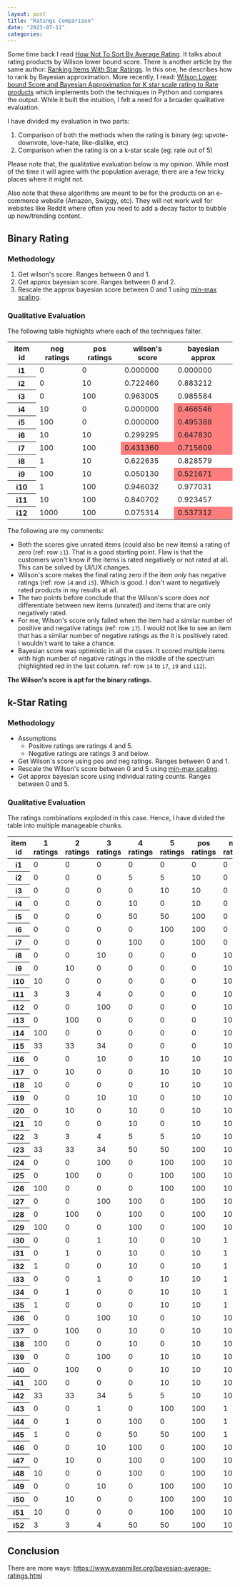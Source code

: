 ```yaml
---
layout: post
title: "Ratings Comparison"
date: "2023-07-11"
categories:
---
```


Some time back I read [How Not To Sort By Average Rating](https://www.evanmiller.org/how-not-to-sort-by-average-rating.html). It talks about rating products by Wilson lower bound score. There is another article by the same author: [Ranking Items With Star Ratings](https://www.evanmiller.org/ranking-items-with-star-ratings.html). In this one, he describes how to rank by Bayesian approximation. More recently, I read: [Wilson Lower bound Score and Bayesian Approximation for K star scale rating to Rate products](https://medium.com/tech-that-works/wilson-lower-bound-score-and-bayesian-approximation-for-k-star-scale-rating-to-rate-products-c67ec6e30060) which implements both the techniques in Python and compares the output. While it built the intuition, I felt a need for a broader qualitative evaluation.

I have divided my evaluation in two parts:

1. Comparison of both the methods when the rating is binary (eg: upvote-downvote, love-hate, like-dislike, etc)
2. Comparison when the rating is on a k-star scale (eg: rate out of 5)

Please note that, the qualitative evaluation below is my opinion. While most of the time it will agree with the population average, there are a few tricky places where it might not.

Also note that these algorithms are meant to be for the products on an e-commerce website (Amazon, Swiggy, etc). They will not work well for websites like Reddit where often you need to add a decay factor to bubble up new/trending content.


## Binary Rating

### Methodology

1. Get wilson's score. Ranges between 0 and 1.
2. Get approx bayesian score. Ranges between 0 and 2.
3. Rescale the approx bayesian score between 0 and 1 using [min-max scaling](https://en.wikipedia.org/wiki/Feature_scaling#Rescaling_(min-max_normalization)).


### Qualitative Evaluation

The following table highlights where each of the techniques falter.

<div class="rendered_html">
    <table>
        <thead>
            <style>
                td.red {
                    background-color: rgba(255, 0, 0, 0.5);
                }
            </style>
            <tr>
                <th>item id</th>
                <th>neg ratings</th>
                <th>pos ratings</th>
                <th>wilson's score</th>
                <th>bayesian approx</th>
            </tr>
        </thead>
        <tbody>
            <tr>
                <th>i1</th>
                <td>0</td>
                <td>0</td>
                <td>0.000000</td>
                <td>0.000000</td>
            </tr>
            <tr>
                <th>i2</th>
                <td>0</td>
                <td>10</td>
                <td>0.722460</td>
                <td>0.883212</td>
            </tr>
            <tr>
                <th>i3</th>
                <td>0</td>
                <td>100</td>
                <td>0.963005</td>
                <td>0.985584</td>
            </tr>
            <tr>
                <th>i4</th>
                <td>10</td>
                <td>0</td>
                <td>0.000000</td>
                <td class="red">0.466546</td>
            </tr>
            <tr>
                <th>i5</th>
                <td>100</td>
                <td>0</td>
                <td>0.000000</td>
                <td class="red">0.495388</td>
            </tr>
            <tr>
                <th>i6</th>
                <td>10</td>
                <td>10</td>
                <td>0.299295</td>
                <td class="red">0.647830</td>
            </tr>
            <tr>
                <th>i7</th>
                <td>100</td>
                <td>100</td>
                <td class="red">0.431360</td>
                <td class="red">0.715609</td>
            </tr>
            <tr>
                <th>i8</th>
                <td>1</td>
                <td>10</td>
                <td>0.622635</td>
                <td>0.828579</td>
            </tr>
            <tr>
                <th>i9</th>
                <td>100</td>
                <td>10</td>
                <td>0.050130</td>
                <td class="red">0.521671</td>
            </tr>
            <tr>
                <th>i10</th>
                <td>1</td>
                <td>100</td>
                <td>0.946032</td>
                <td>0.977031</td>
            </tr>
            <tr>
                <th>i11</th>
                <td>10</td>
                <td>100</td>
                <td>0.840702</td>
                <td>0.923457</td>
            </tr>
            <tr>
                <th>i12</th>
                <td>1000</td>
                <td>100</td>
                <td>0.075314</td>
                <td class="red">0.537312</td>
            </tr>
        </tbody>
    </table>
</div>

The following are my comments:

- Both the scores give unrated items (could also be new items) a rating of *zero* (ref: row `i1`). That is a good starting point. Flaw is that the customers won't know if the items is rated negatively or not rated at all. This can be solved by UI/UX changes.
- Wilson's score makes the final rating zero if the item *only* has negative ratings (ref: row `i4` and `i5`). Which is good. I don't want to negatively rated products in my results at all.
- The two points before conclude that the Wilson's score does *not* differentiate between new items (unrated) and items that are only negatively rated.
- For me, Wilson's score only failed when the item had a similar number of positive and negative ratings (ref: row `i7`). I would not like to see an item that has a similar number of negative ratings as the it is positively rated. I wouldn't want to take a chance.
- Bayesian score was optimistic in all the cases. It scored multiple items with high number of negative ratings in the middle of the spectrum (highlighted red in the last column. ref: row `i4` to `i7`, `i9` and `i12`).

**The Wilson's score is apt for the binary ratings.**


## k-Star Rating

### Methodology

- Assumptions
    - Positive ratings are ratings 4 and 5.
    - Negative ratings are ratings 3 and below.
- Get Wilson's score using pos and neg ratings. Ranges between 0 and 1.
- Rescale the Wilson's score between 0 and 5 using [min-max scaling](https://en.wikipedia.org/wiki/Feature_scaling#Rescaling_(min-max_normalization)).
- Get approx bayesian score using individual rating counts. Ranges between 0 and 5.


### Qualitative Evaluation

The ratings combinations exploded in this case. Hence, I have divided the table into multiple manageable chunks.



<div class="rendered_html">
    <table>
        <thead>
            <tr>
                <th>item id</th>
                <th>1 ratings</th>
                <th>2 ratings</th>
                <th>3 ratings</th>
                <th>4 ratings</th>
                <th>5 ratings</th>
                <th>pos ratings</th>
                <th>neg ratings</th>
                <th>wilson's score</th>
                <th>bayesian approx</th>
            </tr>
        </thead>
        <tbody>
            <tr>
                <th>i1</th>
                <td>0</td>
                <td>0</td>
                <td>0</td>
                <td>0</td>
                <td>0</td>
                <td>0</td>
                <td>0</td>
                <td>0.000000</td>
                <td>0.00000</td>
            </tr>
            <tr>
                <th>i2</th>
                <td>0</td>
                <td>0</td>
                <td>0</td>
                <td>5</td>
                <td>5</td>
                <td>10</td>
                <td>0</td>
                <td>3.612299</td>
                <td>3.43421</td>
            </tr>
            <tr>
                <th>i3</th>
                <td>0</td>
                <td>0</td>
                <td>0</td>
                <td>0</td>
                <td>10</td>
                <td>10</td>
                <td>0</td>
                <td>3.612299</td>
                <td>3.72221</td>
            </tr>
            <tr>
                <th>i4</th>
                <td>0</td>
                <td>0</td>
                <td>0</td>
                <td>10</td>
                <td>0</td>
                <td>10</td>
                <td>0</td>
                <td>3.612299</td>
                <td>3.20470</td>
            </tr>
            <tr>
                <th>i5</th>
                <td>0</td>
                <td>0</td>
                <td>0</td>
                <td>50</td>
                <td>50</td>
                <td>100</td>
                <td>0</td>
                <td>4.815026</td>
                <td>4.30296</td>
            </tr>
            <tr>
                <th>i6</th>
                <td>0</td>
                <td>0</td>
                <td>0</td>
                <td>0</td>
                <td>100</td>
                <td>100</td>
                <td>0</td>
                <td>4.815026</td>
                <td>4.80463</td>
            </tr>
            <tr>
                <th>i7</th>
                <td>0</td>
                <td>0</td>
                <td>0</td>
                <td>100</td>
                <td>0</td>
                <td>100</td>
                <td>0</td>
                <td>4.815026</td>
                <td>3.88100</td>
            </tr>
            <tr>
                <th>i8</th>
                <td>0</td>
                <td>0</td>
                <td>10</td>
                <td>0</td>
                <td>0</td>
                <td>0</td>
                <td>10</td>
                <td>0.000000</td>
                <td>2.59992</td>
            </tr>
            <tr>
                <th>i9</th>
                <td>0</td>
                <td>10</td>
                <td>0</td>
                <td>0</td>
                <td>0</td>
                <td>0</td>
                <td>10</td>
                <td>0.000000</td>
                <td>1.87137</td>
            </tr>
            <tr>
                <th>i10</th>
                <td>10</td>
                <td>0</td>
                <td>0</td>
                <td>0</td>
                <td>0</td>
                <td>0</td>
                <td>10</td>
                <td>0.000000</td>
                <td>1.05554</td>
            </tr>
            <tr>
                <th>i11</th>
                <td>3</td>
                <td>3</td>
                <td>4</td>
                <td>0</td>
                <td>0</td>
                <td>0</td>
                <td>10</td>
                <td>0.000000</td>
                <td>1.83989</td>
            </tr>
            <tr>
                <th>i12</th>
                <td>0</td>
                <td>0</td>
                <td>100</td>
                <td>0</td>
                <td>0</td>
                <td>0</td>
                <td>100</td>
                <td>0.000000</td>
                <td>2.94125</td>
            </tr>
            <tr>
                <th>i13</th>
                <td>0</td>
                <td>100</td>
                <td>0</td>
                <td>0</td>
                <td>0</td>
                <td>0</td>
                <td>100</td>
                <td>0.000000</td>
                <td>1.97624</td>
            </tr>
            <tr>
                <th>i14</th>
                <td>100</td>
                <td>0</td>
                <td>0</td>
                <td>0</td>
                <td>0</td>
                <td>0</td>
                <td>100</td>
                <td>0.000000</td>
                <td>0.99511</td>
            </tr>
            <tr>
                <th>i15</th>
                <td>33</td>
                <td>33</td>
                <td>34</td>
                <td>0</td>
                <td>0</td>
                <td>0</td>
                <td>100</td>
                <td>0.000000</td>
                <td>1.88926</td>
            </tr>
            <tr>
                <th>i16</th>
                <td>0</td>
                <td>0</td>
                <td>10</td>
                <td>0</td>
                <td>10</td>
                <td>10</td>
                <td>10</td>
                <td>1.496475</td>
                <td>3.35174</td>
            </tr>
            <tr>
                <th>i17</th>
                <td>0</td>
                <td>10</td>
                <td>0</td>
                <td>0</td>
                <td>10</td>
                <td>10</td>
                <td>10</td>
                <td>1.496475</td>
                <td>2.82471</td>
            </tr>
            <tr>
                <th>i18</th>
                <td>10</td>
                <td>0</td>
                <td>0</td>
                <td>0</td>
                <td>10</td>
                <td>10</td>
                <td>10</td>
                <td>1.496475</td>
                <td>2.27069</td>
            </tr>
            <tr>
                <th>i19</th>
                <td>0</td>
                <td>0</td>
                <td>10</td>
                <td>10</td>
                <td>0</td>
                <td>10</td>
                <td>10</td>
                <td>1.496475</td>
                <td>3.09250</td>
            </tr>
            <tr>
                <th>i20</th>
                <td>0</td>
                <td>10</td>
                <td>0</td>
                <td>10</td>
                <td>0</td>
                <td>10</td>
                <td>10</td>
                <td>1.496475</td>
                <td>2.57893</td>
            </tr>
            <tr>
                <th>i21</th>
                <td>10</td>
                <td>0</td>
                <td>0</td>
                <td>10</td>
                <td>0</td>
                <td>10</td>
                <td>10</td>
                <td>1.496475</td>
                <td>2.02471</td>
            </tr>
            <tr>
                <th>i22</th>
                <td>3</td>
                <td>3</td>
                <td>4</td>
                <td>5</td>
                <td>5</td>
                <td>10</td>
                <td>10</td>
                <td>1.496475</td>
                <td>2.70429</td>
            </tr>
            <tr>
                <th>i23</th>
                <td>33</td>
                <td>33</td>
                <td>34</td>
                <td>50</td>
                <td>50</td>
                <td>100</td>
                <td>100</td>
                <td>2.156798</td>
                <td>3.05512</td>
            </tr>
            <tr>
                <th>i24</th>
                <td>0</td>
                <td>0</td>
                <td>100</td>
                <td>0</td>
                <td>100</td>
                <td>100</td>
                <td>100</td>
                <td>2.156798</td>
                <td>3.83580</td>
            </tr>
            <tr>
                <th>i25</th>
                <td>0</td>
                <td>100</td>
                <td>0</td>
                <td>0</td>
                <td>100</td>
                <td>100</td>
                <td>100</td>
                <td>2.156798</td>
                <td>3.28298</td>
            </tr>
            <tr>
                <th>i26</th>
                <td>100</td>
                <td>0</td>
                <td>0</td>
                <td>0</td>
                <td>100</td>
                <td>100</td>
                <td>100</td>
                <td>2.156798</td>
                <td>2.72856</td>
            </tr>
            <tr>
                <th>i27</th>
                <td>0</td>
                <td>0</td>
                <td>100</td>
                <td>100</td>
                <td>0</td>
                <td>100</td>
                <td>100</td>
                <td>2.156798</td>
                <td>3.41318</td>
            </tr>
            <tr>
                <th>i28</th>
                <td>0</td>
                <td>100</td>
                <td>0</td>
                <td>100</td>
                <td>0</td>
                <td>100</td>
                <td>100</td>
                <td>2.156798</td>
                <td>2.86179</td>
            </tr>
            <tr>
                <th>i29</th>
                <td>100</td>
                <td>0</td>
                <td>0</td>
                <td>100</td>
                <td>0</td>
                <td>100</td>
                <td>100</td>
                <td>2.156798</td>
                <td>2.30737</td>
            </tr>
            <tr>
                <th>i30</th>
                <td>0</td>
                <td>0</td>
                <td>1</td>
                <td>10</td>
                <td>0</td>
                <td>10</td>
                <td>1</td>
                <td>3.113177</td>
                <td>3.18433</td>
            </tr>
            <tr>
                <th>i31</th>
                <td>0</td>
                <td>1</td>
                <td>0</td>
                <td>10</td>
                <td>0</td>
                <td>10</td>
                <td>1</td>
                <td>3.113177</td>
                <td>3.08807</td>
            </tr>
            <tr>
                <th>i32</th>
                <td>1</td>
                <td>0</td>
                <td>0</td>
                <td>10</td>
                <td>0</td>
                <td>10</td>
                <td>1</td>
                <td>3.113177</td>
                <td>2.96853</td>
            </tr>
            <tr>
                <th>i33</th>
                <td>0</td>
                <td>0</td>
                <td>1</td>
                <td>0</td>
                <td>10</td>
                <td>10</td>
                <td>1</td>
                <td>3.113177</td>
                <td>3.65580</td>
            </tr>
            <tr>
                <th>i34</th>
                <td>0</td>
                <td>1</td>
                <td>0</td>
                <td>0</td>
                <td>10</td>
                <td>10</td>
                <td>1</td>
                <td>3.113177</td>
                <td>3.55376</td>
            </tr>
            <tr>
                <th>i35</th>
                <td>1</td>
                <td>0</td>
                <td>0</td>
                <td>0</td>
                <td>10</td>
                <td>10</td>
                <td>1</td>
                <td>3.113177</td>
                <td>3.43460</td>
            </tr>
            <tr>
                <th>i36</th>
                <td>0</td>
                <td>0</td>
                <td>100</td>
                <td>10</td>
                <td>0</td>
                <td>10</td>
                <td>100</td>
                <td>0.250649</td>
                <td>3.01273</td>
            </tr>
            <tr>
                <th>i37</th>
                <td>0</td>
                <td>100</td>
                <td>0</td>
                <td>10</td>
                <td>0</td>
                <td>10</td>
                <td>100</td>
                <td>0.250649</td>
                <td>2.09792</td>
            </tr>
            <tr>
                <th>i38</th>
                <td>100</td>
                <td>0</td>
                <td>0</td>
                <td>10</td>
                <td>0</td>
                <td>10</td>
                <td>100</td>
                <td>0.250649</td>
                <td>1.17304</td>
            </tr>
            <tr>
                <th>i39</th>
                <td>0</td>
                <td>0</td>
                <td>100</td>
                <td>0</td>
                <td>10</td>
                <td>10</td>
                <td>100</td>
                <td>0.250649</td>
                <td>3.05817</td>
            </tr>
            <tr>
                <th>i40</th>
                <td>0</td>
                <td>100</td>
                <td>0</td>
                <td>0</td>
                <td>10</td>
                <td>10</td>
                <td>100</td>
                <td>0.250649</td>
                <td>2.13952</td>
            </tr>
            <tr>
                <th>i41</th>
                <td>100</td>
                <td>0</td>
                <td>0</td>
                <td>0</td>
                <td>10</td>
                <td>10</td>
                <td>100</td>
                <td>0.250649</td>
                <td>1.21466</td>
            </tr>
            <tr>
                <th>i42</th>
                <td>33</td>
                <td>33</td>
                <td>34</td>
                <td>5</td>
                <td>5</td>
                <td>10</td>
                <td>100</td>
                <td>0.250649</td>
                <td>2.06975</td>
            </tr>
            <tr>
                <th>i43</th>
                <td>0</td>
                <td>0</td>
                <td>1</td>
                <td>0</td>
                <td>100</td>
                <td>100</td>
                <td>1</td>
                <td>4.730158</td>
                <td>4.78165</td>
            </tr>
            <tr>
                <th>i44</th>
                <td>0</td>
                <td>1</td>
                <td>0</td>
                <td>100</td>
                <td>0</td>
                <td>100</td>
                <td>1</td>
                <td>4.730158</td>
                <td>3.85472</td>
            </tr>
            <tr>
                <th>i45</th>
                <td>1</td>
                <td>0</td>
                <td>0</td>
                <td>50</td>
                <td>50</td>
                <td>100</td>
                <td>1</td>
                <td>4.730158</td>
                <td>4.25685</td>
            </tr>
            <tr>
                <th>i46</th>
                <td>0</td>
                <td>0</td>
                <td>10</td>
                <td>100</td>
                <td>0</td>
                <td>100</td>
                <td>10</td>
                <td>4.203510</td>
                <td>3.78811</td>
            </tr>
            <tr>
                <th>i47</th>
                <td>0</td>
                <td>10</td>
                <td>0</td>
                <td>100</td>
                <td>0</td>
                <td>100</td>
                <td>10</td>
                <td>4.203510</td>
                <td>3.66314</td>
            </tr>
            <tr>
                <th>i48</th>
                <td>10</td>
                <td>0</td>
                <td>0</td>
                <td>100</td>
                <td>0</td>
                <td>100</td>
                <td>10</td>
                <td>4.203510</td>
                <td>3.53082</td>
            </tr>
            <tr>
                <th>i49</th>
                <td>0</td>
                <td>0</td>
                <td>10</td>
                <td>0</td>
                <td>100</td>
                <td>100</td>
                <td>10</td>
                <td>4.203510</td>
                <td>4.60532</td>
            </tr>
            <tr>
                <th>i50</th>
                <td>0</td>
                <td>10</td>
                <td>0</td>
                <td>0</td>
                <td>100</td>
                <td>100</td>
                <td>10</td>
                <td>4.203510</td>
                <td>4.47739</td>
            </tr>
            <tr>
                <th>i51</th>
                <td>10</td>
                <td>0</td>
                <td>0</td>
                <td>0</td>
                <td>100</td>
                <td>100</td>
                <td>10</td>
                <td>4.203510</td>
                <td>4.34510</td>
            </tr>
            <tr>
                <th>i52</th>
                <td>3</td>
                <td>3</td>
                <td>4</td>
                <td>50</td>
                <td>50</td>
                <td>100</td>
                <td>10</td>
                <td>4.203510</td>
                <td>4.05460</td>
            </tr>
        </tbody>
    </table>
</div>




## Conclusion

There are more ways: https://www.evanmiller.org/bayesian-average-ratings.html


